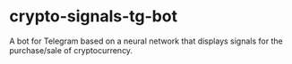 # crypto-signals-tg-bot
 A bot for Telegram based on a neural network that displays signals for the purchase/sale of cryptocurrency.

